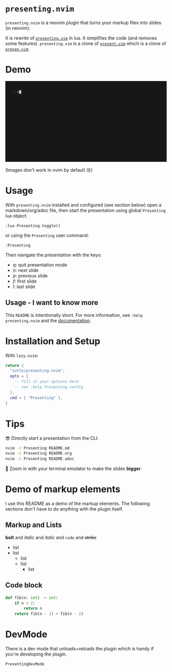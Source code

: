 # `presenting.nvim`

`presenting.nvim` is a neovim plugin that turns your markup
files into slides (in neovim).

It is rewrite of [`presenting.vim`](https://github.com/sotte/presenting.vim/) in lua.
It simplifies the code (and removes some features).
`presenting.vim` is a clone of [`present.vim`](https://github.com/pct/present.vim)
which is a clone of [`presen.vim`](https://github.com/sorah/presen.vim).


# Demo

![demo presentation](examples/presentation.gif)

(Images don't work in nvim by default 😢)


# Usage

With `presenting.nvim` installed and configured (see section below)
open a markdown/org/adoc file,
then start the presentation using global `Presenting` lua object:
```
:lua Presenting.toggle()
```
or using the `Presenting` user command:
```
:Presenting
```

Then navigate the presentation with the keys:

- *q*: quit presentation mode
- *n*: next slide
- *p*: previous slide
- *f*: first slide
- *l*: last slide


## Usage - I want to know more

This `README` is intentionally short.
For more information,
see `:help presenting.nvim`
and the [documentation](https://github.com/sotte/presenting.nvim/blob/main/doc/presenting.txt).


# Installation and Setup

With `lazy.nvim`:
```lua
return {
  "sotte/presenting.nvim",
  opts = {
    -- fill in your options here
    -- see :help Presenting.config
  },
  cmd = { "Presenting" },
}
```


# Tips

😎 Directly start a presentation from the CLI:

```bash
nvim -c Presenting README.md
nvim -c Presenting README.org
nvim -c Presenting README.adoc
```

🔬 Zoom in with your terminal emulator
to make the slides **bigger**.


# Demo of markup elements

I use this README as a demo of the markup elements.
The following sections don't have to do anything with the plugin itself.


## Markup and Lists

**bolt** and *italic* and _italic_ and `code` and ~~strike~~

- list
- list
  - list
  - list
    - list


## Code block

```python
def fib(n: int) -> int:
    if n < 2:
        return n
    return fib(n - 1) + fib(n - 2)
```


# DevMode

There is a dev mode that unloads+reloads the plugin 
which is handy if you're developing the plugin.

````
PresentingDevMode
````
